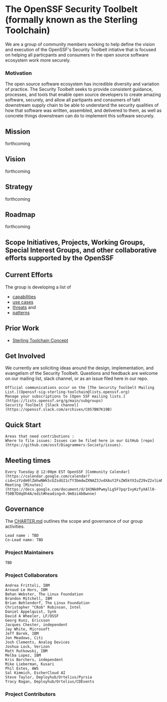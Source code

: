 # The OpenSSF Security Toolbelt (formally known as the Sterling Toolchain)


We are a group of community members working to help define the vision and execution of the OpenSSF's Security Toolbelt intiative that is focused on helping all particpants and consumers in the open source software ecosystem work more securely.

### Motivation

The open source software ecosystem has incredible diversity and variation of practice.  The Security Toolbelt seeks to provide consistent guidance, processes, and tools that enable open source developers to create amazing software, securely, and allow all partipants and consumers of taht downstream supply chain to be able to understand the security qualities of how that software was written, assembled, and delivered to them, as well as concrete things downstream can do to implement this software securely.

## Mission

forthcoming

## Vision

forthcoming

## Strategy

forthcoming

## Roadmap

forthcoming

 

## Scope Initiatives, Projects, Working Groups, Special Interest Groups, and other collaborative efforts supported by the OpenSSF

<TBD>
  
## Current Efforts

The group is developing a list of 
- [capabilities](https://docs.google.com/document/d/1DtSaj2avvKCdXLcWu6W4-Np7uKVizLCTmI0KWxqVitE/edit)
- [use cases](https://docs.google.com/document/d/10oFJrMcIkKb0X7Bw1EwrN1w_wbyVUj0EAUswXMp73lQ/edit#heading=h.pmnr72fd8v8b)
- [threats](https://docs.google.com/document/d/1RG4_JeUWlx1AMHh6XAhEuVhyoaYqfiBSr789HTnSVEM/edit#heading=h.p2mmdnf7yli9) and
- [patterns]()

## Prior Work

- [Sterling Toolchain Concept](https://docs.google.com/document/d/1z4YxuT6yzbgrNlUpgTbJhuKv5ngdsd6O8Dz5yRTepgs/edit#)

## Get Involved 
We currently are soliciting ideas around the design, implementation, and evangelism of the Security Toolbelt. Questions and feedback are welcome on our mailing list, slack channel, or as an issue filed here in our repo.

    Official communications occur on the [The Security Toolbelt Mailing List.](Openssf-sig-sterling-toolchain@lists.openssf.org)
    Manage your subscriptions to [Open SSF mailing lists.](https://lists.openssf.org/g/main/subgroups)
    Security Toolbelt [Slack channel](https://openssf.slack.com/archives/C057BN7K19B)

## Quick Start

    Areas that need contributions :  
    Where to file issues: Issues can be filed here in our GitHub [repo](https://github.com/ossf/Diagrammers-Society/issues).

## Meeting times

    Every Tuesday @ 12:00pm EST OpenSSF [Community Calendar](https://calendar.google.com/calendar?cid=czYzdm9lZmhwNWk5cGZsdGI1cTY3bmdwZXNAZ3JvdXAuY2FsZW5kYXIuZ29vZ2xlLmNvbQ)
    Meeting [Minutes](https://docs.google.com/document/d/1H3Nk0PwmylLg5F7pqrIvyKzTyXAll0-f50B7DdqOh4A/edit#heading=h.9m0zi4b0wnne)

## Governance

The [CHARTER.md](https://github.com/ossf/Diagrammers-Society/blob/main/CHARTER.md) outlines the scope and governance of our group activities.

    Lead name : TBD
    Co-Lead name: TBD

### Project Maintainers
    TBD

### Project Collaborators

    Andrea Frittoli, IBM
    Arnaud Le Hors, IBM
    Behan Webster, The Linux Foundation
    Brandon Mitchell, IBM
    Brian Behlendorf, The Linux Foundation
    Christopher "CRob" Robinson, Intel
    Daniel Appelquist, Synk
    David A Wheeler, LF/OSSF
    Georg Kunz, Ericsson
    Jacques Chester, independent
    Jay White, Microsoft
    Jeff Borek, IBM
    Jon Meadows, Citi
    Josh Clements, Analog Devices
    Joshua Lock, Verizon
    Matt Rutkowski, IBM
    Melba Lopez, IBM
    Kris Borchers, independent
    Mike Lieberman, Kusari
    Phil Estes, AWS
    Sal Kimmich, EscherCloud AI
    Steve Taylor, Deployhub/Ortelius/Pyrsia
    Tracy Ragan, Deployhub/Ortelius/CDEvents
    
### Project Contributors
